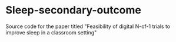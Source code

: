 # Sleep-secondary-outcome
Source code for the paper titled "Feasibility of digital N-of-1 trials to improve sleep in a classroom setting"
